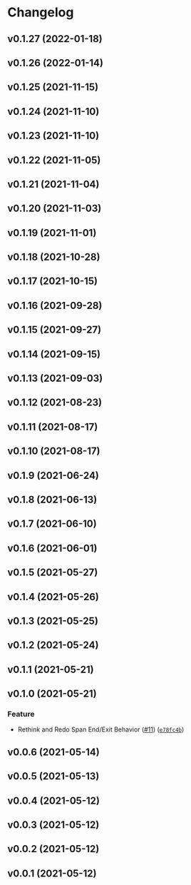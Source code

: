 # Changelog

<!--next-version-placeholder-->

## v0.1.27 (2022-01-18)


## v0.1.26 (2022-01-14)


## v0.1.25 (2021-11-15)


## v0.1.24 (2021-11-10)


## v0.1.23 (2021-11-10)


## v0.1.22 (2021-11-05)


## v0.1.21 (2021-11-04)


## v0.1.20 (2021-11-03)


## v0.1.19 (2021-11-01)


## v0.1.18 (2021-10-28)


## v0.1.17 (2021-10-15)


## v0.1.16 (2021-09-28)


## v0.1.15 (2021-09-27)


## v0.1.14 (2021-09-15)


## v0.1.13 (2021-09-03)


## v0.1.12 (2021-08-23)


## v0.1.11 (2021-08-17)


## v0.1.10 (2021-08-17)


## v0.1.9 (2021-06-24)


## v0.1.8 (2021-06-13)


## v0.1.7 (2021-06-10)


## v0.1.6 (2021-06-01)


## v0.1.5 (2021-05-27)


## v0.1.4 (2021-05-26)


## v0.1.3 (2021-05-25)


## v0.1.2 (2021-05-24)


## v0.1.1 (2021-05-21)


## v0.1.0 (2021-05-21)
### Feature
* Rethink and Redo Span End/Exit Behavior ([#11](https://github.com/WIPACrepo/wipac-telemetry-prototype/issues/11)) ([`e78fc4b`](https://github.com/WIPACrepo/wipac-telemetry-prototype/commit/e78fc4b30afe3afaceede4bfe097628a6289c602))

## v0.0.6 (2021-05-14)


## v0.0.5 (2021-05-13)


## v0.0.4 (2021-05-12)


## v0.0.3 (2021-05-12)


## v0.0.2 (2021-05-12)


## v0.0.1 (2021-05-12)

